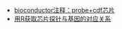 - [bioconductor注释：probe+cdf芯片](/R/bioconductor注释：probe+cdf芯片.md)
- [用R获取芯片探针与基因的对应关系](/R/用R获取芯片探针与基因的对应关系.md)
